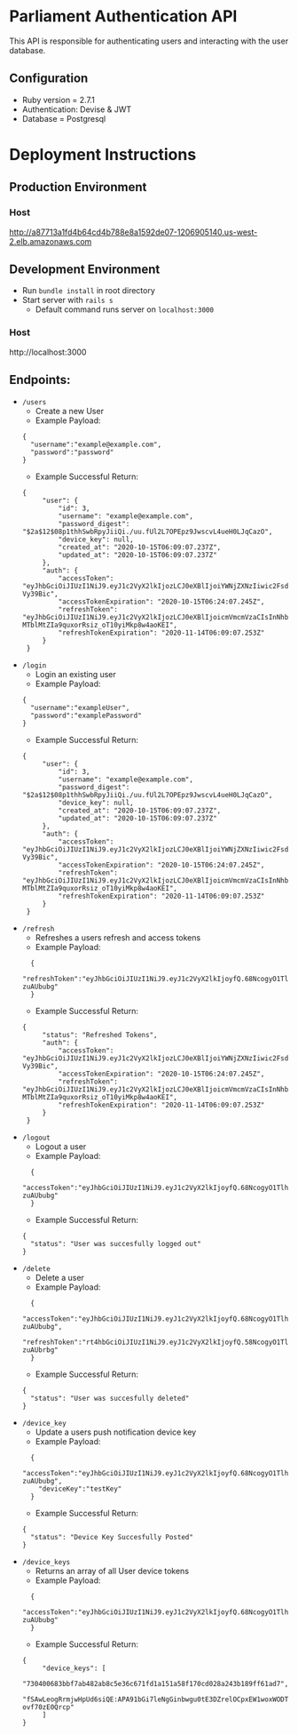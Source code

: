 # Parliament Authentication API

This API is responsible for authenticating users and interacting with the user database.

## Configuration

* Ruby version = 2.7.1
* Authentication: Devise & JWT
* Database = Postgresql

# Deployment Instructions
## Production Environment
### Host
http://a87713a1fd4b64cd4b788e8a1592de07-1206905140.us-west-2.elb.amazonaws.com

## Development Environment
- Run ``` bundle install ``` in root directory
- Start server with ``` rails s ```
     - Default command runs server on ```localhost:3000```
### Host
http://localhost:3000

## Endpoints:
- ```/users ```
    - Create a new User
    - Example Payload: 
    ```
    { 
      "username":"example@example.com", 
      "password":"password" 
    }
    ```
    - Example Successful Return:
    ```
    {
         "user": {
             "id": 3,
             "username": "example@example.com",
             "password_digest": "$2a$12$08p1thhSwbRpyJiiQi./uu.fUl2L7OPEpz9JwscvL4ueH0LJqCazO",
             "device_key": null,
             "created_at": "2020-10-15T06:09:07.237Z",
             "updated_at": "2020-10-15T06:09:07.237Z"
         },
         "auth": {
             "accessToken": "eyJhbGciOiJIUzI1NiJ9.eyJ1c2VyX2lkIjozLCJ0eXBlIjoiYWNjZXNzIiwic2FsdCI6IlxcVG9qPWFOZCJ9.LhrFlPQjmhOMZRks2oP4jIC9O5gKltBwsYs-Vy39Bic",
             "accessTokenExpiration": "2020-10-15T06:24:07.245Z",
             "refreshToken": "eyJhbGciOiJIUzI1NiJ9.eyJ1c2VyX2lkIjozLCJ0eXBlIjoicmVmcmVzaCIsInNhbHQiOiJma191MEk4SCJ9.haRij-MTblMtZIa9quxorRsiz_oT10yiMkp8w4aoKEI",
             "refreshTokenExpiration": "2020-11-14T06:09:07.253Z"
         }
     }
- ```/login ```
    - Login an existing user
    - Example Payload: 
    ```
    { 
      "username":"exampleUser", 
      "password":"examplePassword" 
    }
    ```
    - Example Successful Return:
    ```
    {
         "user": {
             "id": 3,
             "username": "example@example.com",
             "password_digest": "$2a$12$08p1thhSwbRpyJiiQi./uu.fUl2L7OPEpz9JwscvL4ueH0LJqCazO",
             "device_key": null,
             "created_at": "2020-10-15T06:09:07.237Z",
             "updated_at": "2020-10-15T06:09:07.237Z"
         },
         "auth": {
             "accessToken": "eyJhbGciOiJIUzI1NiJ9.eyJ1c2VyX2lkIjozLCJ0eXBlIjoiYWNjZXNzIiwic2FsdCI6IlxcVG9qPWFOZCJ9.LhrFlPQjmhOMZRks2oP4jIC9O5gKltBwsYs-Vy39Bic",
             "accessTokenExpiration": "2020-10-15T06:24:07.245Z",
             "refreshToken": "eyJhbGciOiJIUzI1NiJ9.eyJ1c2VyX2lkIjozLCJ0eXBlIjoicmVmcmVzaCIsInNhbHQiOiJma191MEk4SCJ9.haRij-MTblMtZIa9quxorRsiz_oT10yiMkp8w4aoKEI",
             "refreshTokenExpiration": "2020-11-14T06:09:07.253Z"
         }
     }
- ```/refresh ```
    - Refreshes a users refresh and access tokens
    - Example Payload: 
    ```
      { 
        "refreshToken":"eyJhbGciOiJIUzI1NiJ9.eyJ1c2VyX2lkIjoyfQ.68NcogyO1TlhZSp7ZzrgcaxSxTw6tedbiw-zuAUbubg"
      }
    ```
    - Example Successful Return:
    ```
    {
         "status": "Refreshed Tokens",
         "auth": {
             "accessToken": "eyJhbGciOiJIUzI1NiJ9.eyJ1c2VyX2lkIjozLCJ0eXBlIjoiYWNjZXNzIiwic2FsdCI6IlxcVG9qPWFOZCJ9.LhrFlPQjmhOMZRks2oP4jIC9O5gKltBwsYs-Vy39Bic",
             "accessTokenExpiration": "2020-10-15T06:24:07.245Z",
             "refreshToken": "eyJhbGciOiJIUzI1NiJ9.eyJ1c2VyX2lkIjozLCJ0eXBlIjoicmVmcmVzaCIsInNhbHQiOiJma191MEk4SCJ9.haRij-MTblMtZIa9quxorRsiz_oT10yiMkp8w4aoKEI",
             "refreshTokenExpiration": "2020-11-14T06:09:07.253Z"
         }
     }
- ```/logout ```
    - Logout a user
    - Example Payload: 
    ```
      { 
        "accessToken":"eyJhbGciOiJIUzI1NiJ9.eyJ1c2VyX2lkIjoyfQ.68NcogyO1TlhZSp7ZzrgcaxSxTw6tedbiw-zuAUbubg"
      }
    ```
    - Example Successful Return:
    ```
    {
      "status": "User was succesfully logged out"
    }
- ```/delete ```
    - Delete a user
    - Example Payload: 
    ```
      { 
        "accessToken":"eyJhbGciOiJIUzI1NiJ9.eyJ1c2VyX2lkIjoyfQ.68NcogyO1TlhZSp7ZzrgcaxSxTw6tedbiw-zuAUbubg",
        "refreshToken":"rt4hbGciOiJIUzI1NiJ9.eyJ1c2VyX2lkIjoyfQ.58NcogyO1TlhZSp7dzrgcaxwxTw6tedbww-zuAUbrbg"
      }
    ```
    - Example Successful Return:
    ```
    {
      "status": "User was succesfully deleted"
    }
- ```/device_key ```
    - Update a users push notification device key
    - Example Payload: 
    ```
      { 
        "accessToken":"eyJhbGciOiJIUzI1NiJ9.eyJ1c2VyX2lkIjoyfQ.68NcogyO1TlhZSp7ZzrgcaxSxTw6tedbiw-zuAUbubg", 
        "deviceKey":"testKey"
      }
    ```
    - Example Successful Return:
    ```
    {
      "status": "Device Key Succesfully Posted"
    }
- ```/device_keys ```
    - Returns an array of all User device tokens
    - Example Payload: 
    ```
      { 
        "accessToken":"eyJhbGciOiJIUzI1NiJ9.eyJ1c2VyX2lkIjoyfQ.68NcogyO1TlhZSp7ZzrgcaxSxTw6tedbiw-zuAUbubg"
      }
    ```
    - Example Successful Return:
    ```
    {
         "device_keys": [
             "730400683bbf7ab482ab8c5e36c671fd1a151a58f170cd028a243b189ff61ad7",
           "fSAwLeogRrmjwHpUd6siQE:APA91bGi7leNgGinbwgu0tE3DZrelOCpxEW1woxWODTz9ldR9WKyAAXz0AmLrbjjYxH6oyaDgmJ9JiTicWo12mekYyXoDbY3ZR08cpXlyVzzEgQQAxCMSu0Ttny81Ki-ovf70zE0Qrcp"
         ]
    }

    

    

